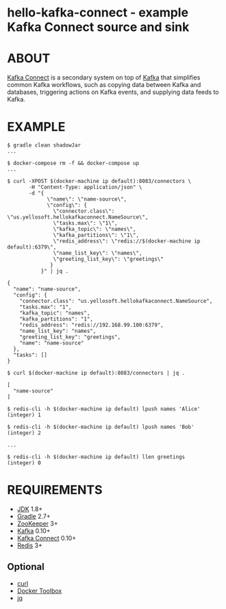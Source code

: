 # hello-kafka-connect - example Kafka Connect source and sink

# ABOUT

[Kafka Connect](http://docs.confluent.io/2.0.0/connect/) is a secondary system on top of [Kafka](http://kafka.apache.org/) that simplifies common Kafka workflows, such as copying data between Kafka and databases, triggering actions on Kafka events, and supplying data feeds to Kafka.

# EXAMPLE

```
$ gradle clean shadowJar
...

$ docker-compose rm -f && docker-compose up
...

$ curl -XPOST $(docker-machine ip default):8083/connectors \
       -H "Content-Type: application/json" \
       -d "{
             \"name\": \"name-source\",
             \"config\": {
               \"connector.class\": \"us.yellosoft.hellokafkaconnect.NameSource\",
               \"tasks.max\": \"1\",
               \"kafka_topic\": \"names\",
               \"kafka_partitions\": \"1\",
               \"redis_address\": \"redis://$(docker-machine ip default):6379\",
               \"name_list_key\": \"names\",
               \"greeting_list_key\": \"greetings\"
              }
           }" | jq .

{
  "name": "name-source",
  "config": {
    "connector.class": "us.yellosoft.hellokafkaconnect.NameSource",
    "tasks.max": "1",
    "kafka_topic": "names",
    "kafka_partitions": "1",
    "redis_address": "redis://192.168.99.100:6379",
    "name_list_key": "names",
    "greeting_list_key": "greetings",
    "name": "name-source"
  },
  "tasks": []
}

$ curl $(docker-machine ip default):8083/connectors | jq .

[
  "name-source"
]

$ redis-cli -h $(docker-machine ip default) lpush names 'Alice'
(integer) 1

$ redis-cli -h $(docker-machine ip default) lpush names 'Bob'
(integer) 2

...

$ redis-cli -h $(docker-machine ip default) llen greetings
(integer) 0
```

# REQUIREMENTS

* [JDK](http://www.oracle.com/technetwork/java/javase/downloads/index.html) 1.8+
* [Gradle](http://gradle.org/) 2.7+
* [ZooKeeper](https://zookeeper.apache.org/) 3+
* [Kafka](http://kafka.apache.org/) 0.10+
* [Kafka Connect](http://docs.confluent.io/2.0.0/connect/) 0.10+
* [Redis](http://redis.io/) 3+

## Optional

* [curl](https://curl.haxx.se/)
* [Docker Toolbox](https://www.docker.com/products/docker-toolbox)
* [jq](https://stedolan.github.io/jq/)
